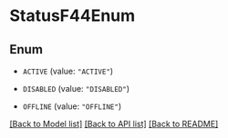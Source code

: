 # StatusF44Enum

## Enum


* `ACTIVE` (value: `"ACTIVE"`)

* `DISABLED` (value: `"DISABLED"`)

* `OFFLINE` (value: `"OFFLINE"`)


[[Back to Model list]](../README.md#documentation-for-models) [[Back to API list]](../README.md#documentation-for-api-endpoints) [[Back to README]](../README.md)


